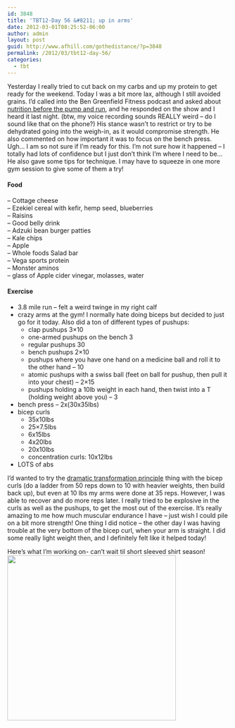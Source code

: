 ```yaml
---
id: 3848
title: 'TBT12-Day 56 &#8211; up in arms'
date: 2012-03-01T08:25:52-06:00
author: admin
layout: post
guid: http://www.afhill.com/gothedistance/?p=3848
permalink: /2012/03/tbt12-day-56/
categories:
  - tbt
---
```

Yesterday I really tried to cut back on my carbs and up my protein to get ready for the weekend. Today I was a bit more lax, although I still avoided grains. I&#8217;d called into the Ben Greenfield Fitness podcast and asked about [nutrition before the pump and run](http://www.bengreenfieldfitness.com/2012/02/episode-184-do-booze-and-exercise-mix/), and he responded on the show and I heard it last night. (btw, my voice recording sounds REALLY weird &#8211; do I sound like that on the phone?) His stance wasn&#8217;t to restrict or try to be dehydrated going into the weigh-in, as it would compromise strength. He also commented on how important it was to focus on the bench press. Ugh&#8230; I am so not sure if I&#8217;m ready for this. I&#8217;m not sure how it happened &#8211; I totally had lots of confidence but I just don&#8217;t think I&#8217;m where I need to be&#8230;  
He also gave some tips for technique. I may have to squeeze in one more gym session to give some of them a try!

#### Food

&#8211; Cottage cheese  
&#8211; Ezekiel cereal with kefir, hemp seed, blueberries  
&#8211; Raisins  
&#8211; Good belly drink  
&#8211; Adzuki bean burger patties  
&#8211; Kale chips  
&#8211; Apple  
&#8211; Whole foods Salad bar  
&#8211; Vega sports protein  
&#8211; Monster aminos  
&#8211; glass of Apple cider vinegar, molasses, water

#### Exercise

  * 3.8 mile run &#8211; felt a weird twinge in my right calf
  * crazy arms at the gym! I normally hate doing biceps but decided to just go for it today. Also did a ton of different types of pushups: 
      * clap pushups 3&#215;10
      * one-armed pushups on the bench 3
      * regular pushups 30
      * bench pushups 2&#215;10
      * pushups where you have one hand on a medicine ball and roll it to the other hand &#8211; 10
      * atomic pushups with a swiss ball (feet on ball for pushup, then pull it into your chest) &#8211; 2&#215;15
      * pushups holding a 10lb weight in each hand, then twist into a T (holding weight above you) &#8211; 3
  * bench press &#8211; 2x(30x35lbs)
  * bicep curls 
      * 35x10lbs
      * 25&#215;7.5lbs
      * 6x15lbs
      * 4x20lbs
      * 20x10lbs
      * concentration curls: 10x12lbs
  * LOTS of abs

I&#8217;d wanted to try the [dramatic transformation principle](http://www.afhill.com/gothedistance/2012/01/dramatic-transformation-principle/) thing with the bicep curls (do a ladder from 50 reps down to 10 with heavier weights, then build back up), but even at 10 lbs my arms were done at 35 reps. However, I was able to recover and do more reps later. I really tried to be explosive in the curls as well as the pushups, to get the most out of the exercise. It&#8217;s really amazing to me how much muscular endurance I have &#8211; just wish I could pile on a bit more strength! One thing I did notice &#8211; the other day I was having trouble at the very bottom of the bicep curl, when your arm is straight. I did some really light weight then, and I definitely felt like it helped today!

Here&#8217;s what I&#8217;m working on- can&#8217;t wait til short sleeved shirt season!  
[<img src="http://www.afhill.com/gothedistance/wp-content/uploads/2012/03/bicep.png" alt="" title="bicep" width="383" height="375" class="alignnone size-full wp-image-3850" />](http://www.afhill.com/gothedistance/wp-content/uploads/2012/03/bicep.png)